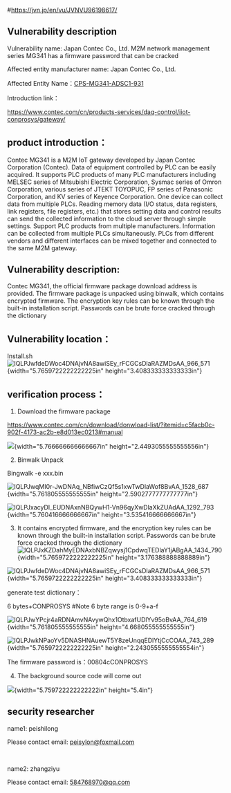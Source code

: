 #https://jvn.jp/en/vu/JVNVU96198617/
## **Vulnerability description**

Vulnerability name: Japan Contec Co., Ltd. M2M network management series
MG341 has a firmware password that can be cracked

Affected entity manufacturer name: Japan Contec Co., Ltd.

Affected Entity
Name：[CPS-MG341-ADSC1-931](https://www.contec.com/cn/products-services/daq-control/iiot-conprosys/m2m-gateway/cps-mg341-adsc1-931/price/)

Introduction link：

https://www.contec.com/cn/products-services/daq-control/iiot-conprosys/gateway/

## **product introduction：**

Contec MG341 is a M2M IoT gateway developed by Japan Contec Corporation
(Contec). Data of equipment controlled by PLC can be easily acquired. It
supports PLC products of many PLC manufacturers including MELSEC series
of Mitsubishi Electric Corporation, Sysmac series of Omron Corporation,
various series of JTEKT TOYOPUC, FP series of Panasonic Corporation, and
KV series of Keyence Corporation. One device can collect data from
multiple PLCs. Reading memory data (I/O status, data registers, link
registers, file registers, etc.) that stores setting data and control
results can send the collected information to the cloud server through
simple settings. Support PLC products from multiple manufacturers.
Information can be collected from multiple PLCs simultaneously. PLCs
from different vendors and different interfaces can be mixed together
and connected to the same M2M gateway.

## **Vulnerability description:**

Contec MG341, the official firmware package download address is
provided. The firmware package is unpacked using binwalk, which contains
encrypted firmware. The encryption key rules can be known through the
built-in installation script. Passwords can be brute force cracked
through the dictionary

## **Vulnerability location：**

Install.sh![lQLPJwfdeDWoc4DNAjvNA8awiSEy_rFCGCsDlaRAZMDsAA_966_571](./images/media/image1.png){width="5.7659722222222225in"
height="3.408333333333333in"}

## **verification process：**

1.  Download the firmware package

https://www.contec.com/cn/download/donwload-list/?itemid=c5facb0c-902f-4173-ac2b-e8d013ec0213#manual

![](./images/media/image2.png){width="5.766666666666667in"
height="2.4493055555555556in"}

2.  Binwalk Unpack

Bingwalk -e xxx.bin

![lQLPJwqMI0r-JwDNAq_NBfiwCzQf5s1xwTwDlaWof8BvAA_1528_687](./images/media/image3.png){width="5.761805555555555in"
height="2.5902777777777777in"}

![lQLPJxacyDI_EUDNAxnNBQywH1-Vn96qyXwDlaXkZUAdAA_1292_793](./images/media/image4.png){width="5.760416666666667in"
height="3.535416666666667in"}

3.  It contains encrypted firmware, and the encryption key rules can be
    known through the built-in installation script. Passwords can be
    brute force cracked through the
    dictionary![lQLPJxKZDahMyEDNAxbNBZqwysj1CpdwqTEDlaY1jABgAA_1434_790](./images/media/image5.png){width="5.7659722222222225in"
    height="3.176388888888889in"}

![lQLPJwfdeDWoc4DNAjvNA8awiSEy_rFCGCsDlaRAZMDsAA_966_571](./images/media/image1.png){width="5.7659722222222225in"
height="3.408333333333333in"}

generate test dictionary：

6 bytes+CONPROSYS #Note 6 byte range is 0-9+a-f

![lQLPJwYPcjr4aRDNAmvNAvywQhx1OtbxafUDlYv95oBvAA_764_619](./images/media/image6.png){width="5.761805555555555in"
height="4.668055555555555in"}

![lQLPJwkNPaoYv5DNASHNAuewT5Y8zeUnqqEDlYtjCcCOAA_743_289](./images/media/image7.png){width="5.7659722222222225in"
height="2.2430555555555554in"}

The firmware password is：00804cCONPROSYS

4.  The background source code will come out

![](./images/media/image8.png){width="5.759722222222222in"
height="5.4in"}

## security researcher



name1:   peishilong      

Please contact email: peisylon@foxmail.com

​      

name2:   zhangziyu

Please contact email: 584768970@qq.com

